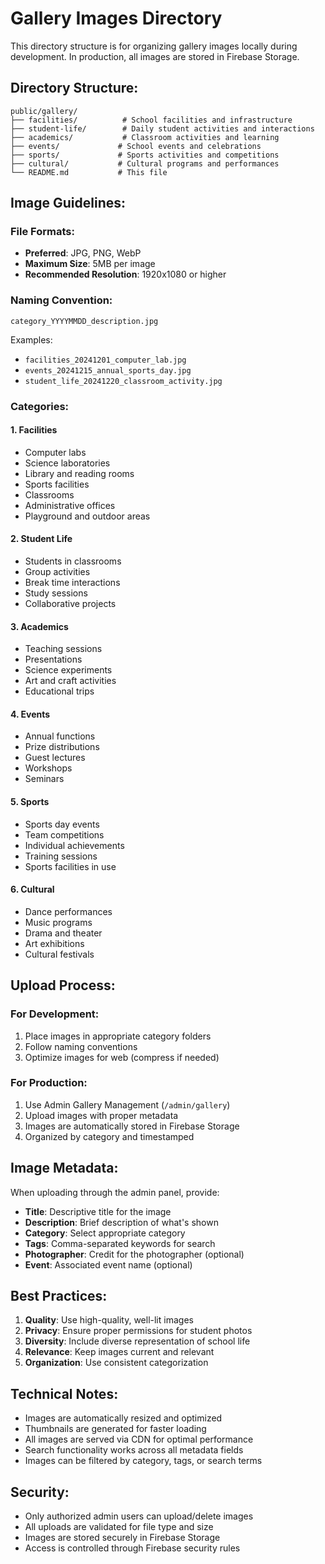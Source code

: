 # Gallery Images Directory

This directory structure is for organizing gallery images locally during development. In production, all images are stored in Firebase Storage.

## Directory Structure:

```
public/gallery/
├── facilities/          # School facilities and infrastructure
├── student-life/        # Daily student activities and interactions
├── academics/           # Classroom activities and learning
├── events/             # School events and celebrations
├── sports/             # Sports activities and competitions
├── cultural/           # Cultural programs and performances
└── README.md           # This file
```

## Image Guidelines:

### File Formats:
- **Preferred**: JPG, PNG, WebP
- **Maximum Size**: 5MB per image
- **Recommended Resolution**: 1920x1080 or higher

### Naming Convention:
```
category_YYYYMMDD_description.jpg
```
Examples:
- `facilities_20241201_computer_lab.jpg`
- `events_20241215_annual_sports_day.jpg`
- `student_life_20241220_classroom_activity.jpg`

### Categories:

#### 1. Facilities
- Computer labs
- Science laboratories
- Library and reading rooms
- Sports facilities
- Classrooms
- Administrative offices
- Playground and outdoor areas

#### 2. Student Life
- Students in classrooms
- Group activities
- Break time interactions
- Study sessions
- Collaborative projects

#### 3. Academics
- Teaching sessions
- Presentations
- Science experiments
- Art and craft activities
- Educational trips

#### 4. Events
- Annual functions
- Prize distributions
- Guest lectures
- Workshops
- Seminars

#### 5. Sports
- Sports day events
- Team competitions
- Individual achievements
- Training sessions
- Sports facilities in use

#### 6. Cultural
- Dance performances
- Music programs
- Drama and theater
- Art exhibitions
- Cultural festivals

## Upload Process:

### For Development:
1. Place images in appropriate category folders
2. Follow naming conventions
3. Optimize images for web (compress if needed)

### For Production:
1. Use Admin Gallery Management (`/admin/gallery`)
2. Upload images with proper metadata
3. Images are automatically stored in Firebase Storage
4. Organized by category and timestamped

## Image Metadata:

When uploading through the admin panel, provide:
- **Title**: Descriptive title for the image
- **Description**: Brief description of what's shown
- **Category**: Select appropriate category
- **Tags**: Comma-separated keywords for search
- **Photographer**: Credit for the photographer (optional)
- **Event**: Associated event name (optional)

## Best Practices:

1. **Quality**: Use high-quality, well-lit images
2. **Privacy**: Ensure proper permissions for student photos
3. **Diversity**: Include diverse representation of school life
4. **Relevance**: Keep images current and relevant
5. **Organization**: Use consistent categorization

## Technical Notes:

- Images are automatically resized and optimized
- Thumbnails are generated for faster loading
- All images are served via CDN for optimal performance
- Search functionality works across all metadata fields
- Images can be filtered by category, tags, or search terms

## Security:

- Only authorized admin users can upload/delete images
- All uploads are validated for file type and size
- Images are stored securely in Firebase Storage
- Access is controlled through Firebase security rules